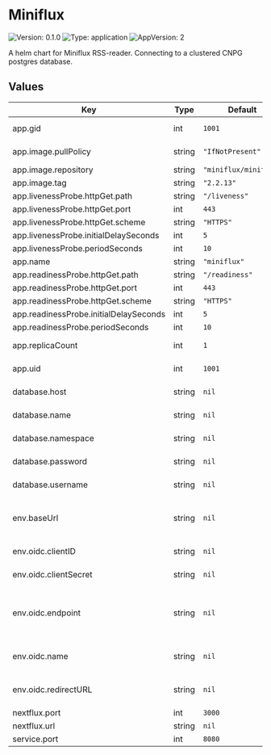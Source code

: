 # Miniflux

![Version: 0.1.0](https://img.shields.io/badge/Version-0.1.0-informational?style=flat-square) ![Type: application](https://img.shields.io/badge/Type-application-informational?style=flat-square) ![AppVersion: 2](https://img.shields.io/badge/AppVersion-2-informational?style=flat-square)

A helm chart for Miniflux RSS-reader. Connecting to a clustered CNPG postgres database.

## Values

| Key | Type | Default | Description |
|-----|------|---------|-------------|
| app.gid | int | `1001` | Runtime group |
| app.image.pullPolicy | string | `"IfNotPresent"` | Image pull policy |
| app.image.repository | string | `"miniflux/miniflux"` | App image |
| app.image.tag | string | `"2.2.13"` | App version |
| app.livenessProbe.httpGet.path | string | `"/liveness"` |  |
| app.livenessProbe.httpGet.port | int | `443` |  |
| app.livenessProbe.httpGet.scheme | string | `"HTTPS"` |  |
| app.livenessProbe.initialDelaySeconds | int | `5` |  |
| app.livenessProbe.periodSeconds | int | `10` |  |
| app.name | string | `"miniflux"` | App name |
| app.readinessProbe.httpGet.path | string | `"/readiness"` |  |
| app.readinessProbe.httpGet.port | int | `443` |  |
| app.readinessProbe.httpGet.scheme | string | `"HTTPS"` |  |
| app.readinessProbe.initialDelaySeconds | int | `5` |  |
| app.readinessProbe.periodSeconds | int | `10` |  |
| app.replicaCount | int | `1` | Number of pods |
| app.uid | int | `1001` | Runtime user |
| database.host | string | `nil` | Database url |
| database.name | string | `nil` | Database name |
| database.namespace | string | `nil` | Database namespace |
| database.password | string | `nil` | Database password |
| database.username | string | `nil` | Database user |
| env.baseUrl | string | `nil` | FQDN to application, with scheme |
| env.oidc.clientID | string | `nil` | App client ID |
| env.oidc.clientSecret | string | `nil` | App client secret |
| env.oidc.endpoint | string | `nil` | URL to OIDC endpoint, without discovery |
| env.oidc.name | string | `nil` | Name of OIDC application |
| env.oidc.redirectURL | string | `nil` | App redirect URL |
| nextflux.port | int | `3000` |  |
| nextflux.url | string | `nil` |  |
| service.port | int | `8080` | App port |
